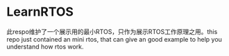 # LearnRTOS
此respo维护了一个展示用的最小RTOS，只作为展示RTOS工作原理之用。this repo just contained an mini rtos, that can give an good example to help you understand how rtos work.
